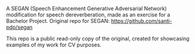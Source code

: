 A SEGAN (Speech Enhancement Generative Adversarial Network) modification for speech dereverberation, made as an exercise for a Bachelor Project.
Original repo for SEGAN: https://github.com/santi-pdp/segan

This repo is a public read-only copy of the original, created for showcasing examples of my work for CV purposes.